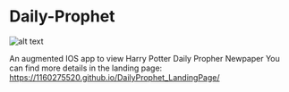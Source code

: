 # Daily-Prophet

![alt text](https://s3.amazonaws.com/backgroundpicture/daily+prophet.png)

An augmented IOS app to view Harry Potter Daily Propher Newpaper
You can find more details in the landing page: https://1160275520.github.io/DailyProphet_LandingPage/


